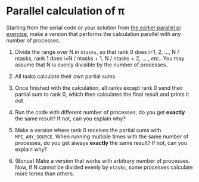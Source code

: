 <!-- Adapted from material by EPCC https://github.com/EPCCed/archer2-MPI-2020-05-14 -->

# Parallel calculation of π

Starting from the serial code or your solution from [the earlier parallel pi exercise](../parallel-pi-two-procs), make a version
that performs the calculation parallel with any number of processes.

1. Divide the range over N in `ntasks`, so that rank 0 does i=1, 2, ..., N / ntasks, rank 1 does
   i=N / ntasks + 1, N / ntasks + 2, ... , *etc.*. You
   may assume that N is evenly divisible by the number of processes.

2. All tasks calculate their own partial sums

3. Once finished with the calculation, all ranks except rank 0 send their partial sum to rank 0,
   which then calculates the final result and prints it out.

4. Run the code with different number of processes, do you get **exactly** the same
   result? If not, can you explain why?

5. Make a version where rank 0 receives the partial sums with `MPI_ANY_SOURCE`. When running
  multiple times with the same number of processes, do you get always **exactly** the same result?
  If not, can you explain why?

6. (Bonus) Make a version that works with arbitrary number of processes. Now,
  if N cannot be divided evenly by `ntasks`, some processes
  calculate more terms than others.
